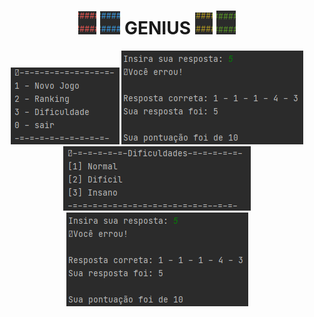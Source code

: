 <h1 align="center">
    <img src="img/vermelho.png"></li>
    <img src="img/azul.png"></li>
    GENIUS
    <img src="img/amarelo.png"></li>
    <img src="img/verde.png"></li>
</h1>

<p align="center">
    <img src="img/menu.png">
    <img src="img/erros-pontuacao.png">
    <img src="img/dificuldades.png">
    <img src="img/erros-pontuacao.png">
</p>